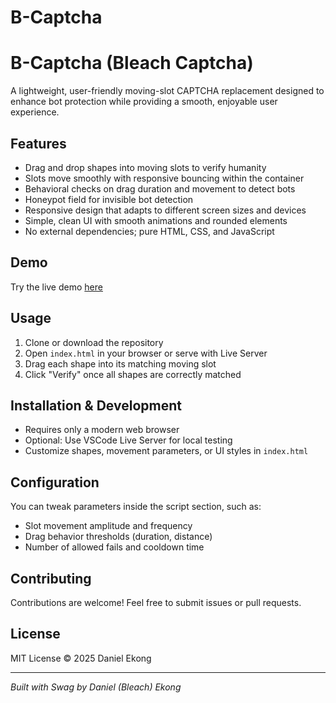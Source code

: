 # B-Captcha
# B-Captcha (Bleach Captcha)

A lightweight, user-friendly moving-slot CAPTCHA replacement designed to enhance bot protection while providing a smooth, enjoyable user experience.

## Features

- Drag and drop shapes into moving slots to verify humanity  
- Slots move smoothly with responsive bouncing within the container  
- Behavioral checks on drag duration and movement to detect bots  
- Honeypot field for invisible bot detection  
- Responsive design that adapts to different screen sizes and devices  
- Simple, clean UI with smooth animations and rounded elements  
- No external dependencies; pure HTML, CSS, and JavaScript  

## Demo

Try the live demo [here](https://bleachcarte.github.io/B-Captcha/) 

## Usage

1. Clone or download the repository  
2. Open `index.html` in your browser or serve with Live Server  
3. Drag each shape into its matching moving slot  
4. Click "Verify" once all shapes are correctly matched  

## Installation & Development

- Requires only a modern web browser  
- Optional: Use VSCode Live Server for local testing  
- Customize shapes, movement parameters, or UI styles in `index.html`

## Configuration

You can tweak parameters inside the script section, such as:

- Slot movement amplitude and frequency  
- Drag behavior thresholds (duration, distance)  
- Number of allowed fails and cooldown time  

## Contributing

Contributions are welcome! Feel free to submit issues or pull requests.

## License

MIT License © 2025 Daniel Ekong

---

*Built with Swag by Daniel (Bleach) Ekong*

